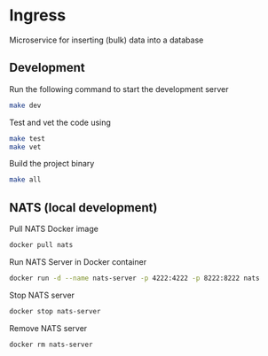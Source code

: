 # Ingress

Microservice for inserting (bulk) data into a database

## Development

Run the following command to start the development server

```sh
make dev
```

Test and vet the code using

```sh
make test
make vet
```

Build the project binary

```sh
make all
```

## NATS (local development)

Pull NATS Docker image
```sh
docker pull nats
```

Run NATS Server in Docker container
```sh
docker run -d --name nats-server -p 4222:4222 -p 8222:8222 nats
```

Stop NATS server
```sh
docker stop nats-server
```

Remove NATS server
```sh
docker rm nats-server
```
